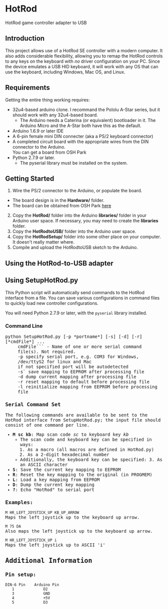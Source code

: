 # HotRod
HotRod game controller adapter to USB

## Introduction

This project allows use of a HotRod SE controller with a modern computer.  It also adds considerable 
flexibility, allowing you to remap the HotRod controls to any keys on the keyboard with *no* driver 
configuration on your PC.  Since the device emulates a USB HID keyboard, it will work with any OS that
can use the keyboard, including Windows, Mac OS, and Linux.

## Requirements

Getting the entire thing working requires:

- 32u4-based arduino clone.  I recommand the Pololu A-Star series, but it should work with any 32u4-based board.
  - The Arduino needs a Caterina (or equivalent) bootloader in it.  The Arduino Micro and the A-Star both have this as the default.
- Arduino 1.6.9 or later IDE
- A 6-pin female mini DIN connecter (aka a PS/2 keyboard connector)
- A completed circuit board with the appropriate wires from the DIN connector to the Arduino.  
  You can get a board from OSH Park
- Python 2.7.9 or later.
  - The pyserial library must be installed on the system.

## Getting Started

1. Wire the PS/2 connector to the Arduino, or populate the board.
  - The board design is in the **Hardware/** folder.
  - The board can be obtained from OSH Park [here](https://oshpark.com/shared_projects/7dNfPtaw) 
2. Copy the **HotRod/** folder into the Arduino **libraries/** folder in your Arduino user space. 
   If necessary, you may need to create the **libraries** folder.
3. Copy the **HotRodtoUSB/** folder into the Arduino user space.
4. Copy the **HotRodSetup/** folder into some other place on your computer.  It doesn't really
   matter where.
5. Compile and upload the HotRodtoUSB sketch to the Arduino.
   
## Using the HotRod-to-USB adapter

## Using SetupHotRod.py

This Python script will automatically send commands to the HotRod interface from a file.  You can
save various configurations in command files to quickly load new controller configurations.

You will need Python 2.7.9 or later, with the ```pyserial``` library installed.

### Command Line

<dl>
<dt><tt>python SetupHotRod.py [-p *portname*] [-s] [-d] [-r] [*cmdFile*] ...</tt></dt>   
<dd><tt>cmdFile``` - Name of one or more serial command file(s).  Not required.</dd>  
<dd>   <tt>-p</tt>  specify serial port, e.g. COM3 for Windows, /dev/ttyS2 for linux and Mac</dd>   
<dd>   if not specified port will be autodetected</dd>   
<dd>   <tt>-s</tt>`  save mapping to EEPROM after processing file</dd>   
<dd>   <tt>-d</tt>  dump current mapping after processing file</dd>     
<dd>   <tt>-r</tt>  reset mapping to default before processing file</dd>    
<dd>   <tt>-l</tt>  reinitialize mapping from EEPROM before processing file</dd> 
</dl>

### Serial Command Set

The following commands are available to be sent to the HotRod interface from SetupHotRod.py; the input file
should consist of one command per line.

- **M sc kb**: Map scan code *sc* to  keyboard key *kb*
  - The scan code and keyboard key can be specified in ways:
    1. As a macro (all macros are defined in HotRod.py)
    2. As a 2-digit hexadecimal number
  - Additionally, the keyboard key can be specified:
    3. As an ASCII character
- **S**: Save the current key mapping to EEPROM
- **R**: Reset the key mapping to the original (in PROGMEM)
- **L**: Load a key mapping from EEPROM
- **D**: Dump the current key mapping
- **?**: Echo "HotRod" to serial port

### Examples:

```M HR_LEFT_JOYSTICK_UP KB_UP_ARROW```  
Maps the left joystick up to the keyboard up arrow.

```M 75 DA```  
Also maps the left joystick up to the keyboard up arrow.

```M HR_LEFT_JOYSTICK_UP i```  
Maps the left joystick up to ASCII 'i'

## Additional Information

### Pin setup:

```
DIN-6 Pin    Arduino Pin
   1             D2
   3             GND
   4             +5V
   5             D3
```
